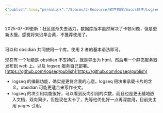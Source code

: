 ```yaml
---
{"publish":true,"permalink":"/Spaces/3-Resource/软件梳理/macos软件/Logseq.md","title":"Logseq","description":"A privacy-first, open-source platform for knowledge management and collaboration. Download link: http://github.com/logseq/logseq/releases. roadmap: http://trello.com/b/8txSM12G/roadmap","created":"2022-06-09","modified":"2025-07-09","published":"2025-07-29T01:28:53.438+08:00","tags":["macOS软件","github开源"],"cssclasses":""}
---
```



##

2025-07-09更新：社区逐渐失去活力，数据库版本虽然解决了卡顿问题，但是更新太慢，感觉将来迟早会黄，不推荐使用了。

##

可以和 obsidian 共同使用一个库，使用 2 者的基本语法即可。

  现在有一个功能是 obsidian 不支持的，就是导出为 html，然后用一个静态服务器发布到 web 上。以及 logseq 服务自己部署。[https://github.com/logseq/publish](https://github.com/logseq/publish)

- logseq 的编辑功能，确实是更符合我的心意。logseq 用块来承载卡片的含义。obsidian 可能更适合来写作长文。
- logseq 的块引用功能很好，可以看到反向引用的次数，而且也是更无缝地嵌入文档，双向同步，但是现在太卡了，先等他优化好一点再深度用，目前先主用 pages 引用。
